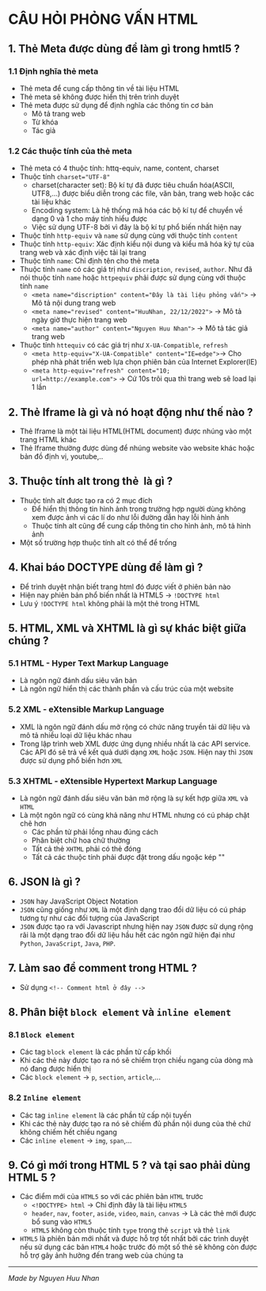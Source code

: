 # CÂU HỎI PHỎNG VẤN HTML
## 1. Thẻ Meta được dùng để làm gì trong hmtl5 ?
### 1.1 Định nghĩa thẻ meta
* Thẻ meta để cung cấp thông tin về tài liệu HTML
* Thẻ meta sẽ không được hiển thị trên trình duyệt 
* Thẻ meta được sử dụng để định nghĩa các thông tin cơ bản
    * Mô tả trang web
    * Từ khóa
    * Tác giả
### 1.2 Các thuộc tính của thẻ meta
* Thẻ meta có 4 thuộc tính: httq-equiv, name, content, charset
* Thuộc tính `charset="UTF-8"`
    * charset(character set): Bộ kí tự đã được tiêu chuẩn hóa(ASCII, UTF8,...) được biểu diễn trong các file, văn bản, trang web hoặc các tài liệu khác
    * Encoding system: Là hệ thống mã hóa các bộ kí tự để chuyển về dạng 0 và 1 cho máy tính hiểu được
    * Việc sử dụng UTF-8 bởi vì đây là bộ kí tự phổ biến nhất hiện nay
* Thuộc tính `http-equiv` và `name` sử dụng cùng với thuộc tính `content`
* Thuộc tính `http-equiv`: Xác định kiểu nội dung và kiểu mã hóa ký tự của trang web và xác định việc tải lại trang
* Thuộc tính `name`: Chỉ định tên cho thẻ meta
* Thuộc tính `name` có các giá trị như `discription`, `revised`, `author`. Như đã nói thuộc tính `name` hoặc `httpequiv` phải được sử dụng cùng với thuộc tính `name`
    * `<meta name="discription" content="Đây là tài liệu phỏng vấn">` -> Mô tả nội dung trang web
    * `<meta name="revised" content="HuuNhan, 22/12/2022">` -> Mô tả ngày giờ thực hiện trang web
    * `<meta name="author" content="Nguyen Huu Nhan">` -> Mô tả tác giả trang web
* Thuộc tính `httequiv` có các giá trị như `X-UA-Compatible`, `refresh`
    * `<meta http-equiv="X-UA-Compatible" content="IE=edge">`-> Cho phép nhà phát triển web lựa chọn phiên bản của Internet Explorer(IE)
    * `<meta http-equiv="refresh" content="10; url=http://example.com">` -> Cứ 10s trôi qua thì trang web sẽ load lại 1 lần

## 2. Thẻ Iframe là gì và nó hoạt động như thế nào ?
* Thẻ Iframe là một tài liệu HTML(HTML document) được nhúng vào một trang HTML khác
* Thẻ Iframe thường được dùng để nhúng website vào website khác hoặc bản đồ định vị, youtube,..

## 3. Thuộc tính alt trong thẻ <img> là gì ?
* Thuộc tính alt được tạo ra có 2 mục đích
    * Để hiển thị thông tin hình ảnh trong trường hợp người dùng không xem được ảnh vì các lí do như lỗi đường dẫn hay lỗi hình ảnh
    * Thuộc tính alt cũng để cung cấp thông tin cho hình ảnh, mô tả hình ảnh
* Một số trường hợp thuộc tính alt có thể để trống 

## 4. Khai báo DOCTYPE dùng để làm gì ?
* Để trình duyệt nhận biết trang html đó được viết ở phiên bản nào
* Hiện nay phiên bản phổ biến nhất là HTML5 -> `!DOCTYPE html`
* Lưu ý `!DOCTYPE html` không phải là một thẻ trong HTML

## 5. HTML, XML và XHTML là gì sự khác biệt giữa chúng ?

### 5.1 HTML - Hyper Text Markup Language
* Là ngôn ngữ đánh dấu siêu văn bản
* Là ngôn ngữ hiển thị các thành phần và cấu trúc của một website

### 5.2 XML - eXtensible Markup Language
* XML là ngôn ngữ đánh dấu mở rộng có chức năng truyền tải dữ liệu và mô tả nhiều loại dữ liệu khác nhau
* Trong lập trình web XML được ứng dụng nhiều nhất là các API service. Các API đó sẽ trả về kết quả dưới dạng `XML` hoặc `JSON`. Hiện nay thì `JSON` được sử dụng phổ biến hơn `XML`

### 5.3 XHTML - eXtensible Hypertext Markup Language 
* Là ngôn ngữ đánh dấu siêu văn bản mở rộng là sự kết hợp giữa `XML` và `HTML` 
* Là một ngôn ngữ có cùng khả năng như HTML nhưng có cú pháp chặt chẽ hơn
    * Các phần tử phải lồng nhau đúng cách
    * Phân biệt chữ hoa chữ thường
    * Tất cả thẻ `XHTML` phải có thẻ đóng
    * Tất cả các thuộc tính phải được đặt trong dấu ngoặc kép ""
## 6. JSON là gì ?
* `JSON` hay JavaScript Object Notation
* `JSON` cũng giống như `XML` là một định dạng trao đổi dữ liệu có cú pháp tương tự như các đối tượng của JavaScript
* `JSON` được tạo ra với Javascript nhưng hiện nay `JSON` được sử dụng rộng rãi là một dạng trao đổi dữ liệu hầu hết các ngôn ngữ hiện đại như `Python`, `JavaScript`, `Java`, `PHP`.

## 7. Làm sao để comment trong HTML ?
* Sử dụng `<!-- Comment html ở đây -->`

## 8. Phân biệt `block element` và `inline element`

### 8.1 `Block element`
* Các tag `block element` là các phần tử cấp khối 
* Khi các thẻ này được tạo ra nó sẽ chiếm trọn chiều ngang của dòng mà nó đang được hiển thị
* Các `block element` -> `p`, `section`, `article`,...

### 8.2 `Inline element`
* Các tag `inline element` là các phần tử cấp nội tuyến
* Khi các thẻ này được tạo ra nó sẽ chiếm đủ phần nội dung của thẻ chứ không chiếm hết chiều ngang
* Các `inline element` -> `img`, `span`,...

## 9. Có gì mới trong HTML 5 ? và tại sao phải dùng HTML 5 ?
* Các điểm mới của `HTML5` so với các phiên bản `HTML` trước
    * `<!DOCTYPE> html` -> Chỉ định đây là tài liệu `HTML5`
    * `header`, `nav`, `footer`, `aside`, `video`, `main`, `canvas` -> Là các thẻ mới được bổ sung vào `HTML5`
    * `HTML5` không còn thuộc tính `type` trong thẻ `script` và thẻ `link`
* `HTML5` là phiên bản mới nhất và được hỗ trợ tốt nhất bởi các trình duyệt nếu sử dụng các bản `HTML4` hoặc trước đó một số thẻ sẽ không còn được hỗ trợ gây ảnh hưởng đến trang web của chúng ta
<hr>

*Made by Nguyen Huu Nhan*